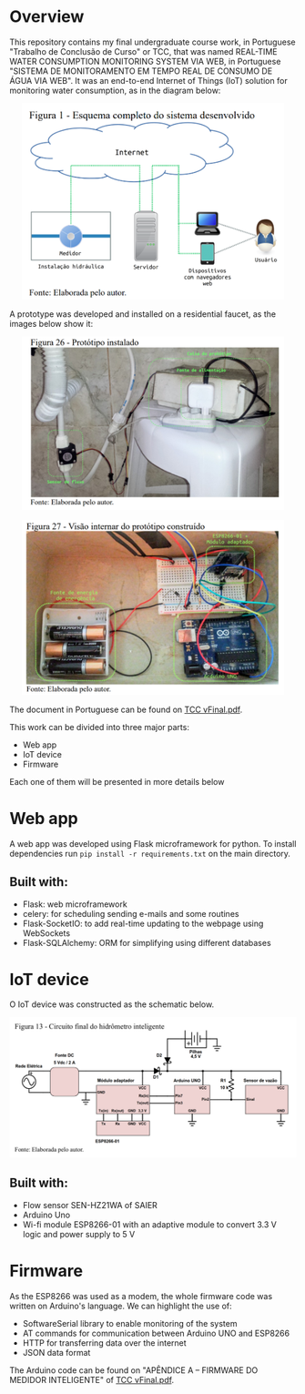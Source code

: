# Overview

This repository contains my final undergraduate course work, in Portuguese "Trabalho de Conclusão de Curso" or TCC, that was named REAL-TIME WATER CONSUMPTION MONITORING SYSTEM VIA WEB, in Portuguese "SISTEMA DE MONITORAMENTO EM TEMPO REAL DE CONSUMO DE ÁGUA VIA WEB". It was an end-to-end Internet of Things (IoT) solution for monitoring water consumption, as in the diagram below: 

<p align="center">
  <img width="460" src="https://raw.githubusercontent.com/RomuloDrumond/TCC-iot-agua/master/images/system.png">
</p>


A prototype was developed and installed on a residential faucet, as the images below show it:

<p align="center">
  <img width="460" src="https://raw.githubusercontent.com/RomuloDrumond/TCC-iot-agua/master/images/prototype01.png">
</p>

<p align="center">
  <img width="460" src="https://raw.githubusercontent.com/RomuloDrumond/TCC-iot-agua/master/images/prototype02.png">
</p>

The document in Portuguese can be found on [TCC vFinal.pdf](https://github.com/RomuloDrumond/TCC-iot-agua/raw/master/TCC%20vFinal.pdf).

This work can be divided into three major parts:

* Web app
* IoT device
* Firmware

Each one of them will be presented in more details below

# Web app

A web app was developed using Flask microframework for python. To install dependencies run `pip install -r requirements.txt` on the main directory.

## Built with:

* Flask: web microframework
* celery: for scheduling sending e-mails and some routines
* Flask-SocketIO: to add real-time updating to the webpage using WebSockets
* Flask-SQLAlchemy: ORM for simplifying using different databases


# IoT device
O IoT device was constructed as the schematic below.

<p align="center">
  <img width="600" src="https://raw.githubusercontent.com/RomuloDrumond/TCC-iot-agua/master/images/iot_device.png">
</p>

## Built with:

* Flow sensor SEN-HZ21WA of SAIER
* Arduino Uno
* Wi-fi module ESP8266-01 with an adaptive module to convert 3.3 V logic and power supply to 5 V


# Firmware
As the ESP8266 was used as a modem, the whole firmware code was written on Arduino's language. We can highlight the use of:

* SoftwareSerial library to enable monitoring of the system
* AT commands for communication between Arduino UNO and ESP8266
* HTTP for transferring data over the internet
* JSON data format

The Arduino code can be found on "APÊNDICE A – FIRMWARE DO MEDIDOR INTELIGENTE" of [TCC vFinal.pdf](https://github.com/RomuloDrumond/TCC-iot-agua/raw/master/TCC%20vFinal.pdf).
